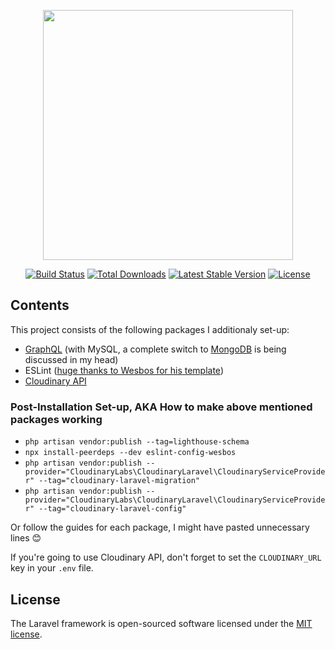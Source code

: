 <p align="center"><a href="https://laravel.com" target="_blank"><img src="https://raw.githubusercontent.com/laravel/art/master/logo-lockup/5%20SVG/2%20CMYK/1%20Full%20Color/laravel-logolockup-cmyk-red.svg" width="400"></a></p>

<p align="center">
<a href="https://travis-ci.org/laravel/framework"><img src="https://travis-ci.org/laravel/framework.svg" alt="Build Status"></a>
<a href="https://packagist.org/packages/laravel/framework"><img src="https://img.shields.io/packagist/dt/laravel/framework" alt="Total Downloads"></a>
<a href="https://packagist.org/packages/laravel/framework"><img src="https://img.shields.io/packagist/v/laravel/framework" alt="Latest Stable Version"></a>
<a href="https://packagist.org/packages/laravel/framework"><img src="https://img.shields.io/packagist/l/laravel/framework" alt="License"></a>
</p>

## Contents

This project consists of the following packages I additionaly set-up:
- [GraphQL](https://lighthouse-php.com/) (with MySQL, a complete switch to [MongoDB](https://github.com/jenssegers/laravel-mongodb) is being discussed in my head)
- ESLint ([huge thanks to Wesbos for his template](https://github.com/wesbos/eslint-config-wesbos))
- [Cloudinary API](https://github.com/cloudinary-labs/cloudinary-laravel)

### Post-Installation Set-up, AKA How to make above mentioned packages working
* `php artisan vendor:publish --tag=lighthouse-schema`
* `npx install-peerdeps --dev eslint-config-wesbos`
* `php artisan vendor:publish --provider="CloudinaryLabs\CloudinaryLaravel\CloudinaryServiceProvider" --tag="cloudinary-laravel-migration"`
* `php artisan vendor:publish --provider="CloudinaryLabs\CloudinaryLaravel\CloudinaryServiceProvider" --tag="cloudinary-laravel-config"`

Or follow the guides for each package, I might have pasted unnecessary lines 😊

If you're going to use Cloudinary API, don't forget to set the `CLOUDINARY_URL` key in your `.env` file.

## License

The Laravel framework is open-sourced software licensed under the [MIT license](https://opensource.org/licenses/MIT).
